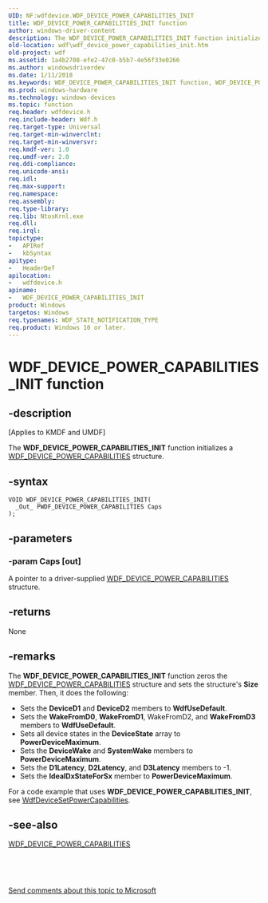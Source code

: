 ```yaml
---
UID: NF:wdfdevice.WDF_DEVICE_POWER_CAPABILITIES_INIT
title: WDF_DEVICE_POWER_CAPABILITIES_INIT function
author: windows-driver-content
description: The WDF_DEVICE_POWER_CAPABILITIES_INIT function initializes a WDF_DEVICE_POWER_CAPABILITIES structure.
old-location: wdf\wdf_device_power_capabilities_init.htm
old-project: wdf
ms.assetid: 1a4b2708-efe2-47c0-b5b7-4e56f33e0266
ms.author: windowsdriverdev
ms.date: 1/11/2018
ms.keywords: WDF_DEVICE_POWER_CAPABILITIES_INIT function, WDF_DEVICE_POWER_CAPABILITIES_INIT, wdfdevice/WDF_DEVICE_POWER_CAPABILITIES_INIT, kmdf.wdf_device_power_capabilities_init, wdf.wdf_device_power_capabilities_init, DFDeviceObjectGeneralRef_888be612-b20f-427f-a098-e6b0f73f8704.xml
ms.prod: windows-hardware
ms.technology: windows-devices
ms.topic: function
req.header: wdfdevice.h
req.include-header: Wdf.h
req.target-type: Universal
req.target-min-winverclnt: 
req.target-min-winversvr: 
req.kmdf-ver: 1.0
req.umdf-ver: 2.0
req.ddi-compliance: 
req.unicode-ansi: 
req.idl: 
req.max-support: 
req.namespace: 
req.assembly: 
req.type-library: 
req.lib: NtosKrnl.exe
req.dll: 
req.irql: 
topictype:
-	APIRef
-	kbSyntax
apitype:
-	HeaderDef
apilocation:
-	wdfdevice.h
apiname:
-	WDF_DEVICE_POWER_CAPABILITIES_INIT
product: Windows
targetos: Windows
req.typenames: WDF_STATE_NOTIFICATION_TYPE
req.product: Windows 10 or later.
---
```


# WDF_DEVICE_POWER_CAPABILITIES_INIT function


## -description


<p class="CCE_Message">[Applies to KMDF and UMDF]

The <b>WDF_DEVICE_POWER_CAPABILITIES_INIT</b> function initializes a <a href="..\wdfdevice\ns-wdfdevice-_wdf_device_power_capabilities.md">WDF_DEVICE_POWER_CAPABILITIES</a> structure.


## -syntax


````
VOID WDF_DEVICE_POWER_CAPABILITIES_INIT(
  _Out_ PWDF_DEVICE_POWER_CAPABILITIES Caps
);
````


## -parameters




### -param Caps [out]

A pointer to a driver-supplied <a href="..\wdfdevice\ns-wdfdevice-_wdf_device_power_capabilities.md">WDF_DEVICE_POWER_CAPABILITIES</a> structure.


## -returns



None




## -remarks



The <b>WDF_DEVICE_POWER_CAPABILITIES_INIT</b> function zeros the <a href="..\wdfdevice\ns-wdfdevice-_wdf_device_power_capabilities.md">WDF_DEVICE_POWER_CAPABILITIES</a> structure and sets the structure's <b>Size</b> member. Then, it does the following:

<ul>
<li>
Sets the <b>DeviceD1</b> and <b>DeviceD2</b> members to <b>WdfUseDefault</b>.

</li>
<li>
Sets the <b>WakeFromD0</b>, <b>WakeFromD1</b>, WakeFromD2, and <b>WakeFromD3</b> members to <b>WdfUseDefault</b>.

</li>
<li>
Sets all device states in the <b>DeviceState</b> array to <b>PowerDeviceMaximum</b>.

</li>
<li>
Sets the <b>DeviceWake</b> and <b>SystemWake</b> members to <b>PowerDeviceMaximum</b>.

</li>
<li>
Sets the <b>D1Latency</b>, <b>D2Latency</b>, and <b>D3Latency</b> members to -1.

</li>
<li>
Sets the <b>IdealDxStateForSx</b> member to <b>PowerDeviceMaximum</b>.

</li>
</ul>
For a code example that uses <b>WDF_DEVICE_POWER_CAPABILITIES_INIT</b>, see <a href="..\wdfdevice\nf-wdfdevice-wdfdevicesetpowercapabilities.md">WdfDeviceSetPowerCapabilities</a>.




## -see-also

<a href="..\wdfdevice\ns-wdfdevice-_wdf_device_power_capabilities.md">WDF_DEVICE_POWER_CAPABILITIES</a>



 

 

<a href="mailto:wsddocfb@microsoft.com?subject=Documentation%20feedback [wdf\wdf]:%20WDF_DEVICE_POWER_CAPABILITIES_INIT function%20 RELEASE:%20(1/11/2018)&amp;body=%0A%0APRIVACY STATEMENT%0A%0AWe use your feedback to improve the documentation. We don't use your email address for any other purpose, and we'll remove your email address from our system after the issue that you're reporting is fixed. While we're working to fix this issue, we might send you an email message to ask for more info. Later, we might also send you an email message to let you know that we've addressed your feedback.%0A%0AFor more info about Microsoft's privacy policy, see http://privacy.microsoft.com/en-us/default.aspx." title="Send comments about this topic to Microsoft">Send comments about this topic to Microsoft</a>

